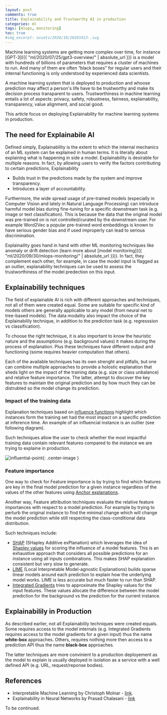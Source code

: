 ```yaml
---
layout: post
comments: true
title: Explainability and Trustworthy AI in production
categories: ml
tags: [mlops, monitoring]
toc: true
#img_excerpt: assets/2020/10/20201013-.svg
---
```


Machine learning systems are getting more complex over time, for instance [GPT-3]({{ "ml/2020/07/25/gpt3-overview/" | absolute_url }}) is a model with hundreds of billions of parameters that requires a cluster of machines to run. And many of them are often “black boxes” for regular users and their internal functioning is only understood by experienced data scientists.

A machine learning system that is deployed to production and whoose prediction may affect a person's life have to be trustworthy and make its decision process transparent to users. Trustworthiness in machine learning entails a lot of aspects: privacy, safety, robustness, fairness, explainability, transparency, value alignment, and social good.

This article focus on deploying Explainability for machine learning systems in production.


## The need for Explainabile AI
Defined simply, Explainability is the extent to which the internal mechanics of an ML system can be explained in human terms. It is literally about explaining what is happening in side a model. Explainability is desirable for multiple reasons. In fact, by allowing users to verify the factors contributing to certain predictions, Explainability
* Builds trust in the predictions made by the system and improve transparency.
* Introduces a layer of accountability.

Furthermore, the wide spread usage of pre-trained models (especially in Computer Vision and lately in Natural Language Processing) can introduce harmful model bias during fine-tuning for a specific downstream task (e.g. image or text classification). This is because the data that the original model was pre-trained on is not controlled/curated by the downstream user. For example Word2Vec a popular pre-trained word embeddings is known to have serious gender bias and if used improperly can lead to serious discrimination.


Explainaility goes hand in hand with other ML monitoring techniques like anomaly or drift detection (learn more about [model monitoring]({{ "ml/2020/09/30/mlops-monitoring/" | absolute_url }})). In fact, they complement each other, for example, in case the model input is flagged as an outlier, explanability techniques can be used to assess the trustworthiness of the model predection on this input.

## Explainabilily techniques
The field of explainable AI is rich with different approaches and techniques, not all of them were created equal. Some are suitable for specific kind of models others are generally applicable to any model (from neural net to tree-based models). The data modality also impact the choice of the Explainabilily technique, in addition to the prediction task (e.g. regresssion vs classification).

To choose the right technique, it is also important to know the heuristic nature and the assumptions (e.g. background values) it makes during the process of explanation. Plus these techniques have different output and functioning (some requires heavier computation that others).


Each of the available techniques has its own strenght and pitfalls, but one can combine multiple approaches to provide a holostic explanation that sheds light on the impact of the training data (e.g. size or class unbalance) and relative feature importance. The latter, attempt to discover the key features to maintain the original prediction and by how much they can be distrubted so the model change its prediction.


### Impact of the training data
Explanation techniques based on [influence functions](https://christophm.github.io/interpretable-ml-book/influential.html) highlight which instances form the training set had the most impact on a specific prediction at inference time. An example of an influencial instance is an outlier (see following diagram).

Such techniques allow the user to check whether the most impactful training data
contain relevant features compared to the instance we are trying to explaine in production.

![influential-point](https://christophm.github.io/interpretable-ml-book/images/influential-point-1.png){: .center-image }

### Feature importance
One way to check for Feature importance is by trying to find which features are key in the final model prediction for a given instance regardless of the values of the other features using [Anchor explanations](https://christophm.github.io/interpretable-ml-book/anchors.html).

Another way, Feature attribution techniques evaluate the relative feature importances with respect to a model prediction. For example by trying to perturb the original instance to find the minimal change which will change the model prediction while still respecting the
class-conditional data distribution.

Such techniques include:

* [SHAP](https://github.com/slundberg/shap) (SHapley Additive exPlanation) which leverages the idea of [Shapley values](https://christophm.github.io/interpretable-ml-book/shapley.html) for scoring the influence of a model features. This is an exhaustive approach that considers all possible predictions for an instance using all inputs combinations. This makes SHAP explanation consistent but very slow to generate.
* [LIME](https://github.com/marcotcr/lime) (Local Interpretable Model-agnostic Explanations) builds sparse linear models around each prediction to explain how the underlying model works. LIME is less accurate but much faster to run than SHAP.
* [Integrated Gradients](https://github.com/hiranumn/IntegratedGradients) tries to approximate the Shapley values for the input features. These values allocate the difference between the model prediction for the background vs the prediction for the current instance.

## Explainabilily in Production
As described earlier, not all Explainabilily techniques were created equals. Some requires access to the model internals (e.g. Integrated Gradients requires access to the model gradients for a given input) thus the name **white-box** approaches. Others, requires nothing more then access to a prediction API thus the name **black-box** approaches.

The latter techniques are more convinient to a production deployement as the model to explain is usually deployed in isolation as a service with a well defined API (e.g. URL, request/reponse bodies).

## References
* Interpretable Machine Learning by Christoph Molnar - [link](https://christophm.github.io/interpretable-ml-book/).
* Explainability in Neural Networks by Prasad Chalasani - [link](https://deep.ghost.io/simple-feature-attribution/)


To be continued.
